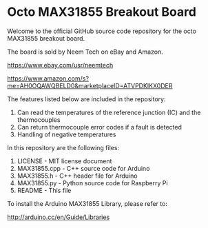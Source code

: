 # Octo MAX31855 Breakout Board
Welcome to the official GitHub source code repository for the octo MAX31855 breakout board.

The board is sold by Neem Tech on eBay and Amazon.

https://www.ebay.com/usr/neemtech

https://www.amazon.com/s?me=AH0OQAWQBELD0&marketplaceID=ATVPDKIKX0DER

The features listed below are included in the repository:
1. Can read the temperatures of the reference junction (IC) and the thermocouples
2. Can return thermocouple error codes if a fault is detected
3. Handling of negative temperatures

In this repository are the following files:
1. LICENSE        - MIT license document
2. MAX31855.cpp   - C++ source code for Arduino
3. MAX31855.h     - C++ header file for Arduino
4. MAX31855.py    - Python source code for Raspberry Pi
5. README         - This file

To install the Arduino MAX31855 Library, please refer to:

http://arduino.cc/en/Guide/Libraries
